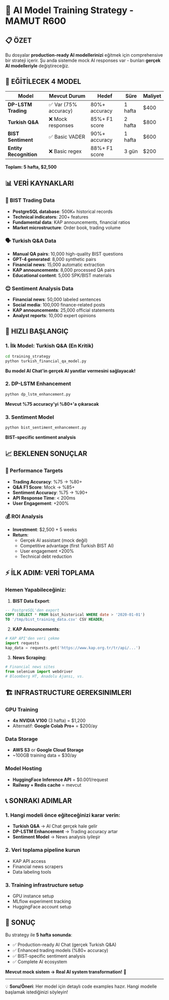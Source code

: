 # 🧠 AI Model Training Strategy - MAMUT R600

## 📋 ÖZET

Bu dosyalar **production-ready AI modellerinizi** eğitmek için comprehensive bir strateji içerir. Şu anda sistemde mock AI responses var - bunları **gerçek AI modelleriyle** değiştireceğiz.

## 🎯 EĞİTİLECEK 4 MODEL

| Model | Mevcut Durum | Hedef | Süre | Maliyet |
|-------|--------------|-------|------|---------|
| **DP-LSTM Trading** | ✅ Var (75% accuracy) | 80%+ accuracy | 1 hafta | $400 |
| **Turkish Q&A** | ❌ Mock responses | 85%+ F1 score | 2 hafta | $800 |
| **BIST Sentiment** | ✅ Basic VADER | 90%+ accuracy | 1 hafta | $600 |
| **Entity Recognition** | ❌ Basic regex | 88%+ F1 score | 3 gün | $200 |

**Toplam: 5 hafta, $2,500**

## 📊 VERİ KAYNAKLARI

### 🏦 BIST Trading Data
- **PostgreSQL database**: 500K+ historical records
- **Technical indicators**: 200+ features
- **Fundamental data**: KAP announcements, financial ratios
- **Market microstructure**: Order book, trading volume

### 🗣️ Turkish Q&A Data
- **Manual QA pairs**: 10,000 high-quality BIST questions
- **GPT-4 generated**: 8,000 synthetic pairs
- **Financial news**: 15,000 automatic extraction
- **KAP announcements**: 8,000 processed QA pairs
- **Educational content**: 5,000 SPK/BIST materials

### 😊 Sentiment Analysis Data
- **Financial news**: 50,000 labeled sentences
- **Social media**: 100,000 finance-related posts
- **KAP announcements**: 25,000 official statements
- **Analyst reports**: 10,000 expert opinions

## 🚀 HIZLI BAŞLANGIÇ

### 1. İlk Model: Turkish Q&A (En Kritik)
```bash
cd training_strategy
python turkish_financial_qa_model.py
```

**Bu model AI Chat'in gerçek AI yanıtlar vermesini sağlayacak!**

### 2. DP-LSTM Enhancement
```bash
python dp_lstm_enhancement.py  
```

**Mevcut %75 accuracy'yi %80+'a çıkaracak**

### 3. Sentiment Model
```bash
python bist_sentiment_enhancement.py
```

**BIST-specific sentiment analysis**

## 📈 BEKLENEN SONUÇLAR

### 🎯 Performance Targets
- **Trading Accuracy**: %75 → %80+ 
- **Q&A F1 Score**: Mock → %85+
- **Sentiment Accuracy**: %75 → %90+
- **API Response Time**: < 200ms
- **User Engagement**: +200%

### 💰 ROI Analysis
- **Investment**: $2,500 + 5 weeks
- **Return**: 
  - Gerçek AI assistant (mock değil)
  - Competitive advantage (first Turkish BIST AI)
  - User engagement +200%
  - Technical debt reduction

## ⚡ İLK ADIM: VERİ TOPLAMA

### Hemen Yapabileceğiniz:

1. **BIST Data Export**:
```sql
-- PostgreSQL'den export
COPY (SELECT * FROM bist_historical WHERE date > '2020-01-01') 
TO '/tmp/bist_training_data.csv' CSV HEADER;
```

2. **KAP Announcements**:
```python
# KAP API'den veri çekme
import requests
kap_data = requests.get('https://www.kap.org.tr/tr/api/...')
```

3. **News Scraping**:
```python
# Financial news sites
from selenium import webdriver
# Bloomberg HT, Anadolu Ajansı, vs.
```

## 🏗️ INFRASTRUCTURE GEREKSINIMLERI

### GPU Training
- **4x NVIDIA V100** (3 hafta) = $1,200
- Alternatif: **Google Colab Pro+** = $200/ay

### Data Storage
- **AWS S3** or **Google Cloud Storage** 
- ~100GB training data = $30/ay

### Model Hosting
- **HuggingFace Inference API** = $0.001/request
- **Railway + Redis cache** = mevcut

## 📞 SONRAKI ADIMLAR

### 1. Hangi modeli önce eğiteceğinizi karar verin:
- **Turkish Q&A** → AI Chat gerçek hale gelir
- **DP-LSTM Enhancement** → Trading accuracy artar  
- **Sentiment Model** → News analysis iyileşir

### 2. Veri toplama pipeline kurun
- KAP API access
- Financial news scrapers
- Data labeling tools

### 3. Training infrastructure setup
- GPU instance setup
- MLflow experiment tracking
- HuggingFace account setup

## 🎉 SONUÇ

Bu strategy ile **5 hafta sonunda**:
- ✅ Production-ready AI Chat (gerçek Turkish Q&A)
- ✅ Enhanced trading models (%80+ accuracy)  
- ✅ BIST-specific sentiment analysis
- ✅ Complete AI ecosystem

**Mevcut mock sistem → Real AI system transformation!** 🚀

---

💡 **Soru/Öneri**: Her model için detaylı code examples hazır. Hangi modelle başlamak istediğinizi söyleyin!
